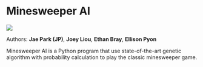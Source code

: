 # Minesweeper AI
<p>
  <a><img src="https://img.shields.io/badge/CSCI 4360-Evolutionary Programming-F3BF1E?style=for-the-badge"/></a>
</p>

Authors: **Jae Park (JP)**, **Joey Liou**, **Ethan Bray**, **Ellison Pyon**

Minesweeper AI is a Python program that use state-of-the-art genetic algorithm with probability calculation to play the classic minesweeper game.
